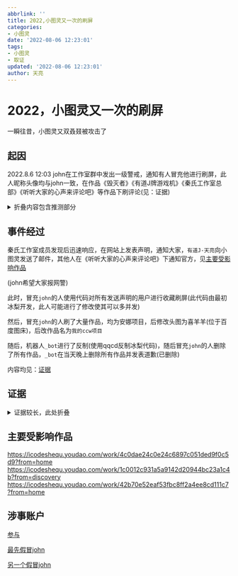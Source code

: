 ```yaml
---
abbrlink: ''
title: 2022,小图灵又一次的刷屏
categories:
- 小图灵
date: '2022-08-06 12:23:01'
tags:
- 小图灵
- 取证
updated: '2022-08-06 12:23:01'
author: 天亮
---
```


# 2022，小图灵又一次的刷屏

一瞬往昔，小图灵又双叒叕被攻击了

## 起因

2022.8.6 12:03
john在工作室群中发出一级警戒，通知有人冒充他进行刷屏，此人昵称头像均与john一致，在作品《毁灭者》《有道J牌游戏机》《秦氏工作室总部》《听听大家的心声来评论吧》等作品下刷评论(见：证据)
<details>
  <summary>折叠内容包含推测部分</summary>
  近日,qqcd对共创世界进行了xss攻击，因此怀疑是否是共创世界前来报复。  


  推测原因：刷屏作品名称包含ccw
</details>

## 事件经过
秦氏工作室成员发现后迅速响应，在网站上发表声明，通知大家，`有道J-天亮`向小图灵发送了邮件，其他人在《听听大家的心声来评论吧》下通知官方，见[主要受影响作品](#主要受影响作品)


(john希望大家报网警)


此时，冒充`john`的人使用代码对所有发送声明的用户进行收藏刷屏(此代码由最初冰梨开发，此人可能进行了修改使其可以多并发)

然后，冒充`john`的人刷了大量作品，均为安娜项目，后修改头图为喜羊羊(位于百度图床)，后改作品名为`我的ccw项目`

随后，机器人`_bot`进行了反制(使用qqcd反制冰梨代码)，随后冒充`john`的人删除了所有作品，`_bot`在当天晚上删除所有作品并发表道歉(已删除)

内容均见：[证据](#证据)





## 证据
<details>
  <summary>证据较长，此处折叠</summary>
  <img src='https://blog.yuuid.cn/img/john1.png'>
<img src='https://blog.yuuid.cn/img/c5b8e73a2b0a88448199fd1d3e064923_.png'>
<img src='https://blog.yuuid.cn/img/d4a25aa0cdfba0d5a16f85f9c5fb2308_.png'>
<img src='https://blog.yuuid.cn/img/65ff69bfcdd530c1283a78038d61791c_.png'>
<img src='https://blog.yuuid.cn/img/f1696e45088aaef5a165ebe0f6381566_.png'>
<img src='https://blog.yuuid.cn/img/072c5ef4268e96ad8301350b6259122a_.png'>
<img src='https://blog.yuuid.cn/img/e5c493ca8062135df3c2cfb269b921a5_.png'>
<img src='https://blog.yuuid.cn/img/113285b78b86d72cb275bac2e721f4b1_.png'>
<img src='https://blog.yuuid.cn/img/c4fd17d839c51b325035e3dfb5970c1d_.png'>
<img src='https://blog.yuuid.cn/img/dee098eb316e5621afd04ca5f91d5e61_.png'>
<img src='https://blog.yuuid.cn/img/c2f32c3a7d16d1928906ee977f9d4e29_.png'>
<img src='https://blog.yuuid.cn/img/32b0def6d8001ff436dd1c05239236ee_.png'>
<img src='https://blog.yuuid.cn/img/4e6c4c28cdbe44e03ae3a89270c735d3_.png'>
<img src='https://blog.yuuid.cn/img/4f692f707670e10668cea96b6973469d_.png'>
<img src='https://blog.yuuid.cn/img/e3c2c7e48000ef57293c790da27d2cac_.png'>
<img src='https://blog.yuuid.cn/img/20220806121334.png'>
<img src='https://blog.yuuid.cn/img/john2.png'>
<img src='https://blog.yuuid.cn/img/20220806105445.png'>
<img src='https://blog.yuuid.cn/img/20220806105631.png'>
<img src='https://blog.yuuid.cn/img/20220806105734.png'>
<img src='https://blog.yuuid.cn/img/20220806105808.png'>
<img src='https://blog.yuuid.cn/img/20220806105845.png'>
<img src='https://blog.yuuid.cn/img/20220806121800.png'>
</details>



## 主要受影响作品
https://icodeshequ.youdao.com/work/4c0dae24c0e24c6897c051ded9f0c5d9?from=home
https://icodeshequ.youdao.com/work/1c0012c931a5a9142d20944bc23a1c4b?from=discovery
https://icodeshequ.youdao.com/work/42b70e52eaf53fbc8ff2a4ee8cd111c7?from=home

## 涉事账户

[参与](https://icodeshequ.youdao.com/personal?userId=urs-phone19ed601bfa8ab5f3_1635417577245)


[最先假冒john](https://icodeshequ.youdao.com/personal?userId=nhxk924379%40163.com)


[另一个假冒john](https://icodeshequ.youdao.com/personal?userId=fy7933290h%40163.com)


